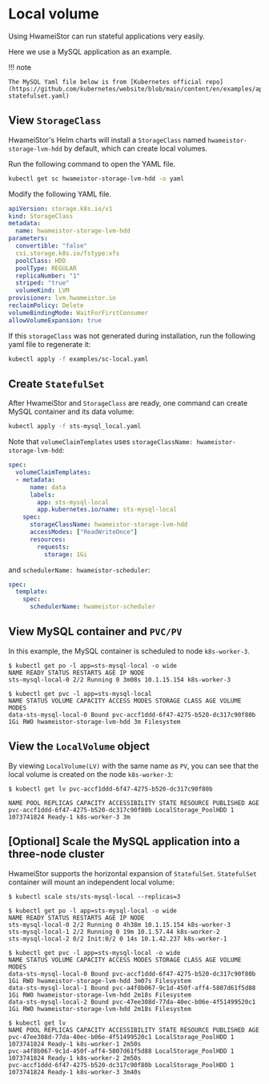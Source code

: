 # Local volume

Using HwameiStor can run stateful applications very easily.

Here we use a MySQL application as an example.

!!! note

    The MySQL Yaml file below is from [Kubernetes official repo](https://github.com/kubernetes/website/blob/main/content/en/examples/application/mysql/mysql-statefulset.yaml)

## View `StorageClass`

HwameiStor's Helm charts will install a `StorageClass` named `hwameistor-storage-lvm-hdd` by default, which can create local volumes.

Run the following command to open the YAML file.

```sh
kubectl get sc hwameistor-storage-lvm-hdd -o yaml
```

Modify the following YAML file.

```yaml
apiVersion: storage.k8s.io/v1
kind: StorageClass
metadata:
  name: hwameistor-storage-lvm-hdd
parameters:
  convertible: "false"
  csi.storage.k8s.io/fstype:xfs
  poolClass: HDD
  poolType: REGULAR
  replicaNumber: "1"
  striped: "true"
  volumeKind: LVM
provisioner: lvm.hwameistor.io
reclaimPolicy: Delete
volumeBindingMode: WaitForFirstConsumer
allowVolumeExpansion: true
```

If this `storageClass` was not generated during installation, run the following yaml file to regenerate it:

```sh
kubectl apply -f examples/sc-local.yaml
```

## Create `StatefulSet`

After HwameiStor and `StorageClass` are ready, one command can create MySQL container and its data volume:

```sh
kubectl apply -f sts-mysql_local.yaml
```

Note that `volumeClaimTemplates` uses `storageClassName: hwameistor-storage-lvm-hdd`:

```yaml
spec:
  volumeClaimTemplates:
  - metadata:
      name: data
      labels:
        app: sts-mysql-local
        app.kubernetes.io/name: sts-mysql-local
    spec:
      storageClassName: hwameistor-storage-lvm-hdd
      accessModes: ["ReadWriteOnce"]
      resources:
        requests:
          storage: 1Gi
```

and `schedulerName: hwameistor-scheduler`:

```yaml
spec:
  template:
    spec:
      schedulerName: hwameistor-scheduler
```

## View MySQL container and `PVC/PV`

In this example, the MySQL container is scheduled to node `k8s-worker-3`.

```console
$ kubectl get po -l app=sts-mysql-local -o wide
NAME READY STATUS RESTARTS AGE IP NODE
sts-mysql-local-0 2/2 Running 0 3m08s 10.1.15.154 k8s-worker-3

$ kubectl get pvc -l app=sts-mysql-local
NAME STATUS VOLUME CAPACITY ACCESS MODES STORAGE CLASS AGE VOLUME MODES
data-sts-mysql-local-0 Bound pvc-accf1ddd-6f47-4275-b520-dc317c90f80b 1Gi RWO hwameistor-storage-lvm-hdd 3m Filesystem
```

## View the `LocalVolume` object

By viewing `LocalVolume(LV)` with the same name as `PV`, you can see that the local volume is created on the node `k8s-worker-3`:

```console
$ kubectl get lv pvc-accf1ddd-6f47-4275-b520-dc317c90f80b

NAME POOL REPLICAS CAPACITY ACCESSIBILITY STATE RESOURCE PUBLISHED AGE
pvc-accf1ddd-6f47-4275-b520-dc317c90f80b LocalStorage_PoolHDD 1 1073741824 Ready-1 k8s-worker-3 3m
```

## [Optional] Scale the MySQL application into a three-node cluster

HwameiStor supports the horizontal expansion of `StatefulSet`. `StatefulSet` container will mount an independent local volume:

```console
$ kubectl scale sts/sts-mysql-local --replicas=3

$ kubectl get po -l app=sts-mysql-local -o wide
NAME READY STATUS RESTARTS AGE IP NODE
sts-mysql-local-0 2/2 Running 0 4h38m 10.1.15.154 k8s-worker-3
sts-mysql-local-1 2/2 Running 0 19m 10.1.57.44 k8s-worker-2
sts-mysql-local-2 0/2 Init:0/2 0 14s 10.1.42.237 k8s-worker-1

$ kubectl get pvc -l app=sts-mysql-local -o wide
NAME STATUS VOLUME CAPACITY ACCESS MODES STORAGE CLASS AGE VOLUME MODES
data-sts-mysql-local-0 Bound pvc-accf1ddd-6f47-4275-b520-dc317c90f80b 1Gi RWO hwameistor-storage-lvm-hdd 3m07s Filesystem
data-sts-mysql-local-1 Bound pvc-a4f8b067-9c1d-450f-aff4-5807d61f5d88 1Gi RWO hwameistor-storage-lvm-hdd 2m18s Filesystem
data-sts-mysql-local-2 Bound pvc-47ee308d-77da-40ec-b06e-4f51499520c1 1Gi RWO hwameistor-storage-lvm-hdd 2m18s Filesystem

$ kubectl get lv
NAME POOL REPLICAS CAPACITY ACCESSIBILITY STATE RESOURCE PUBLISHED AGE
pvc-47ee308d-77da-40ec-b06e-4f51499520c1 LocalStorage_PoolHDD 1 1073741824 Ready-1 k8s-worker-1 2m50s
pvc-a4f8b067-9c1d-450f-aff4-5807d61f5d88 LocalStorage_PoolHDD 1 1073741824 Ready-1 k8s-worker-2 2m50s
pvc-accf1ddd-6f47-4275-b520-dc317c90f80b LocalStorage_PoolHDD 1 1073741824 Ready-1 k8s-worker-3 3m40s
```